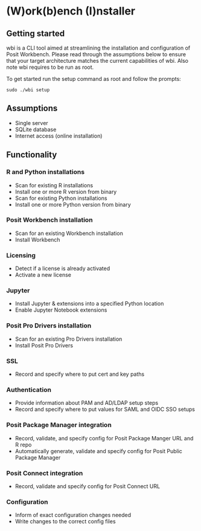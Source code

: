 # (W)ork(b)ench (I)nstaller 

## Getting started

wbi is a CLI tool aimed at streamlining the installation and configuration of Posit Workbench. Please read through the assumptions below to ensure that your target architecture matches the current capabilities of wbi. Also note wbi requires to be run as root.

To get started run the setup command as root and follow the prompts:
```
sudo ./wbi setup
```

## Assumptions
- Single server
- SQLite database
- Internet access (online installation)

## Functionality

### R and Python installations
- Scan for existing R installations
- Install one or more R version from binary
- Scan for existing Python installations
- Install one or more Python version from binary

### Posit Workbench installation
- Scan for an existing Workbench installation
- Install Workbench

### Licensing
- Detect if a license is already activated
- Activate a new license

### Jupyter
- Install Jupyter & extensions into a specified Python location
- Enable Jupyter Notebook extensions

### Posit Pro Drivers installation
- Scan for an existing Pro Drivers installation
- Install Posit Pro Drivers

### SSL
- Record and specify where to put cert and key paths

### Authentication
- Provide information about PAM and AD/LDAP setup steps
- Record and specify where to put values for SAML and OIDC SSO setups

### Posit Package Manager integration
- Record, validate, and specify config for Posit Package Manger URL and R repo
- Automatically generate, validate and specify config for Posit Public Package Manager

### Posit Connect integration
- Record, validate and specify config for Posit Connect URL

### Configuration
- Inform of exact configuration changes needed
- Write changes to the correct config files